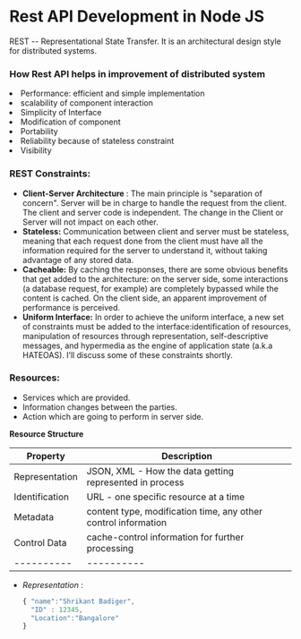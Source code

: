 # Rest API Development in Node JS
REST -- Representational State Transfer. 
It is an architectural design style for distributed systems.
### How Rest API helps in improvement of distributed system
<li> Performance: efficient and simple implementation</li>
<li> scalability of component interaction</li>
<li> Simplicity of Interface</li>
<li> Modification of component</li>
<li> Portability</li>
<li> Reliability because of stateless constraint</li>
<li> Visibility</li>

### REST Constraints:
- **Client-Server Architecture** : The main principle is "separation of concern". Server will be in
                                charge to handle the request from the client. The client and server code
                                is independent. The change in the Client or Server will not impact on each other.
- **Stateless:** Communication between client and server must be stateless, meaning that each request done from the client must have all the information required for the server to understand it, without taking advantage of any stored data.
- **Cacheable:** By caching the responses, there are some obvious benefits that get added to the architecture: on the server side, some interactions (a database request, for example) are completely bypassed while the content is cached. On the client side, an apparent improvement of performance is perceived.
- **Uniform Interface:** In order to achieve the uniform interface, a new set of constraints must be added to the interface:identification of resources, manipulation of resources through representation, self-descriptive messages, and hypermedia as the engine of application state (a.k.a HATEOAS). I’ll discuss some of these constraints shortly.

### Resources:
- Services which are provided.
- Information changes between the parties.
- Action which are going to perform in server side.

**Resource Structure**

Property | Description
---------|------------
Representation | JSON, XML - How the data getting represented in process
Identification | URL - one specific resource at a time
Metadata | content type, modification time, any other control information
Control Data | cache-control information for further processing
----------|----------

- *Representation* :
    ``` js
    { "name":"Shrikant Badiger",
      "ID" : 12345,
      "Location":"Bangalore" 
    }
    ```
